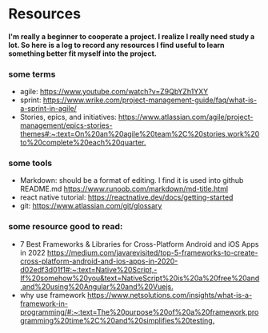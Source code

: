 # Resources 
#### I'm really a beginner to cooperate a project. I realize I really need study a lot. So here is a log to record any resources I find useful to learn something better fit myself into the project.

### some terms
+ agile: <https://www.youtube.com/watch?v=Z9QbYZh1YXY>
+ sprint: <https://www.wrike.com/project-management-guide/faq/what-is-a-sprint-in-agile/>
+ Stories, epics, and initiatives: <https://www.atlassian.com/agile/project-management/epics-stories-themes#:~:text=On%20an%20agile%20team%2C%20stories,work%20to%20complete%20each%20quarter.>


### some tools
+ Markdown: should be a format of editing. I find it is used into github README.md  <https://www.runoob.com/markdown/md-title.html>
+ react native tutorial: <https://reactnative.dev/docs/getting-started>
+ git: <https://www.atlassian.com/git/glossary>

### some resource good to read:
+ 7 Best Frameworks & Libraries for Cross-Platform Android and iOS Apps in 2022
<https://medium.com/javarevisited/top-5-frameworks-to-create-cross-platform-android-and-ios-apps-in-2020-d02edf3d01f1#:~:text=Native%20Script,-If%20somehow%20you&text=NativeScript%20is%20a%20free%20and,and%20using%20Angular%20and%20Vuejs.>
+ why use framework <https://www.netsolutions.com/insights/what-is-a-framework-in-programming/#:~:text=The%20purpose%20of%20a%20framework,programming%20time%2C%20and%20simplifies%20testing.>
